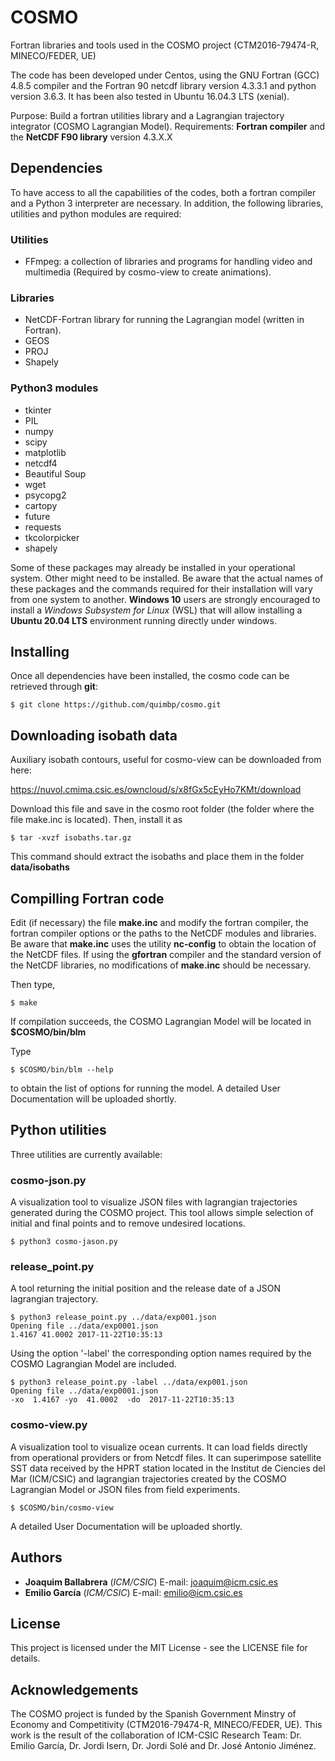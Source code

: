 # COSMO

Fortran libraries and tools used in the COSMO project
(CTM2016-79474-R, MINECO/FEDER, UE)

The code has been developed under Centos, using the GNU Fortran (GCC)
4.8.5 compiler and the Fortran 90 netcdf library version 4.3.3.1 and python version 3.6.3. It has been also tested in Ubuntu 16.04.3 LTS (xenial).

Purpose: Build a fortran utilities library and a Lagrangian trajectory integrator (COSMO Lagrangian Model).
Requirements: **Fortran compiler** and the **NetCDF F90 library** version 4.3.X.X

## Dependencies

To have access to all the capabilities of the codes, both a fortran compiler and a Python 3 interpreter are necessary. In addition, the following libraries, utilities and python modules are required:

### Utilities

* FFmpeg: a collection of libraries and programs for handling video and multimedia (Required by cosmo-view to create animations).

### Libraries

* NetCDF-Fortran library for running the Lagrangian model (written in Fortran).
* GEOS
* PROJ
* Shapely

### Python3 modules

* tkinter
* PIL
* numpy
* scipy
* matplotlib
* netcdf4
* Beautiful Soup
* wget
* psycopg2
* cartopy
* future
* requests
* tkcolorpicker
* shapely


Some of these packages may already be installed in your operational system. Other might need to be installed. Be aware that the actual names of these packages and the commands required for their installation will vary from one system to another. **Windows 10** users are strongly encouraged to install a _Windows Subsystem for Linux_ (WSL) that will allow installing a **Ubuntu 20.04 LTS** environment running directly under windows.


## Installing

Once all dependencies have been installed, the cosmo code can be retrieved through **git**:

```
$ git clone https://github.com/quimbp/cosmo.git
```
## Downloading isobath data

Auxiliary isobath contours, useful for cosmo-view can be downloaded from here:

https://nuvol.cmima.csic.es/owncloud/s/x8fGx5cEyHo7KMt/download

Download this file and save in the cosmo root folder (the folder where the file make.inc is located). Then, install it as
```
$ tar -xvzf isobaths.tar.gz
```
This command should extract the isobaths and place them in the folder **data/isobaths**

## Compilling Fortran code

Edit (if necessary) the file **make.inc** and modify the fortran compiler, the fortran compiler options or the paths to the NetCDF modules and libraries. Be aware that **make.inc** uses the utility **nc-config** to obtain the location of the NetCDF files. If using the **gfortran** compiler and the standard version of the NetCDF libraries, no modifications of **make.inc** should be necessary.

Then type,

```
$ make
```

If compilation succeeds, the COSMO Lagrangian Model will be located in **$COSMO/bin/blm**

Type
```
$ $COSMO/bin/blm --help
```
to obtain the list of options for running the model. A detailed User Documentation will be uploaded shortly.

## Python utilities

Three utilities are currently available:

### cosmo-json.py 

A visualization tool to visualize JSON files with lagrangian trajectories generated during the COSMO project. This tool allows simple selection of initial and final points and to remove undesired locations.

``` 
$ python3 cosmo-jason.py
```

### release_point.py
A tool returning the initial position and the release date of a JSON lagrangian trajectory. 

```
$ python3 release_point.py ../data/exp001.json
Opening file ../data/exp0001.json
1.4167 41.0002 2017-11-22T10:35:13
```

Using the option '-label' the corresponding option names required by the COSMO Lagrangian Model are included.

```
$ python3 release_point.py -label ../data/exp001.json
Opening file ../data/exp0001.json
-xo  1.4167 -yo  41.0002  -do  2017-11-22T10:35:13
```


### cosmo-view.py

A visualization tool to visualize ocean currents. It can load fields directly from operational providers or from Netcdf files. It can superimpose satellite SST data received by the HPRT station located in the Institut de Ciencies del Mar (ICM/CSIC) and lagrangian trajectories created by the COSMO Lagrangian Model or JSON files from field experiments.

```
$ $COSMO/bin/cosmo-view
```

A detailed User Documentation will be uploaded shortly.

## Authors

* **Joaquim Ballabrera** (*ICM/CSIC*) E-mail: joaquim@icm.csic.es
* **Emilio García** (*ICM/CSIC*) E-mail: emilio@icm.csic.es

## License

This project is licensed under the MIT License - see the LICENSE file for details.

## Acknowledgements

The COSMO project is funded by the Spanish Government Minstry of Economy and Competitivity (CTM2016-79474-R, MINECO/FEDER, UE). This work is the result of the collaboration of ICM-CSIC Research Team: Dr. Emilio García, Dr. Jordi Isern, Dr. Jordi Solé and Dr. José Antonio Jiménez. 
